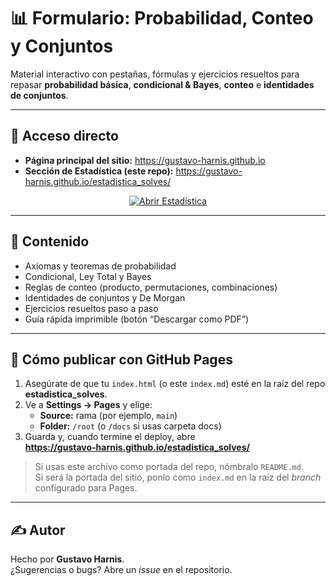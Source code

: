 # 📊 Formulario: Probabilidad, Conteo y Conjuntos

Material interactivo con pestañas, fórmulas y ejercicios resueltos para repasar **probabilidad básica**, **condicional & Bayes**, **conteo** e **identidades de conjuntos**.

---

## 🔗 Acceso directo

- **Página principal del sitio:** https://gustavo-harnis.github.io  
- **Sección de Estadística (este repo):** https://gustavo-harnis.github.io/estadistica_solves/

<p align="center">
  <a href="https://gustavo-harnis.github.io/estadistica_solve/">
    <img alt="Abrir Estadística" src="https://img.shields.io/badge/Abrir%20Estad%C3%ADstica-%F0%9F%93%8C-blue" />
  </a>
</p>

---

## 🧭 Contenido
- Axiomas y teoremas de probabilidad
- Condicional, Ley Total y Bayes
- Reglas de conteo (producto, permutaciones, combinaciones)
- Identidades de conjuntos y De Morgan
- Ejercicios resueltos paso a paso
- Guía rápida imprimible (botón “Descargar como PDF”)

---

## 🚀 Cómo publicar con GitHub Pages
1. Asegúrate de que tu `index.html` (o este `index.md`) esté en la raíz del repo **estadistica_solves**.
2. Ve a **Settings → Pages** y elige:
   - **Source:** rama (por ejemplo, `main`)
   - **Folder:** `/root` (o `/docs` si usas carpeta docs)
3. Guarda y, cuando termine el deploy, abre  
   **https://gustavo-harnis.github.io/estadistica_solves/**

> Si usas este archivo como portada del repo, nómbralo `README.md`.  
> Si será la portada del sitio, ponlo como `index.md` en la raíz del *branch* configurado para Pages.

---

## ✍️ Autor
Hecho por **Gustavo Harnis**.  
¿Sugerencias o bugs? Abre un *issue* en el repositorio.
